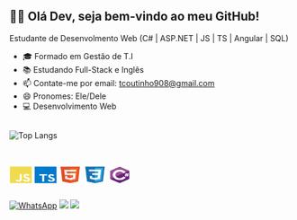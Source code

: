 ## 🧑🏻‍ Olá Dev, seja bem-vindo ao meu GitHub!

 Estudante de Desenvolmento Web (C# | ASP.NET | JS | TS | Angular | SQL)

- 🎓 Formado em Gestão de T.I
- 📚 Estudando Full-Stack e Inglês
- 📫 Contate-me por email: tcoutinho908@gmail.com
- 😄 Pronomes: Ele/Dele
- 💻 Desenvolvimento Web
##
  ![Top Langs](https://github-readme-stats.vercel.app/api/top-langs/?username=tg-coutinho&layout=compact)
##
<div style="display: inline_block"><br>
  <img align="center" alt="Rafa-Js" height="30" width="40" src="https://raw.githubusercontent.com/devicons/devicon/master/icons/javascript/javascript-plain.svg">
  <img align="center" alt="Rafa-Ts" height="30" width="40" src="https://raw.githubusercontent.com/devicons/devicon/master/icons/typescript/typescript-plain.svg">
  <img align="center" alt="Rafa-HTML" height="30" width="40" src="https://raw.githubusercontent.com/devicons/devicon/master/icons/html5/html5-original.svg">
  <img align="center" alt="Rafa-CSS" height="30" width="40" src="https://raw.githubusercontent.com/devicons/devicon/master/icons/css3/css3-original.svg">
  <img align="center" alt="Rafa-Csharp" height="30" width="40" src="https://raw.githubusercontent.com/devicons/devicon/master/icons/csharp/csharp-original.svg">
</div>

 ##
<div> 
  <a href="https://api.whatsapp.com/send?phone=5511939544263&text=Ol%C3%A1,%20estou%20no%20seu%20site%20e%20gostaria%20de%20mais%20informa%C3%A7%C3%B5es" target="_blank">
  <img src="https://img.shields.io/badge/-WhatsApp-25D366?style=for-the-badge&logo=whatsapp&logoColor=white" alt="WhatsApp"></a>
  <a href = "mailto:tcoutinho908@gmail.com"><img src="https://img.shields.io/badge/-Gmail-%23333?style=for-the-badge&logo=gmail&logoColor=white" target="_blank"></a>
  <a href="https://www.linkedin.com/in/tiago-coutinho-b2a729157/" target="_blank"><img src="https://img.shields.io/badge/-LinkedIn-%230077B5?style=for-the-badge&logo=linkedin&logoColor=white" target="_blank"></a> 
</div>






